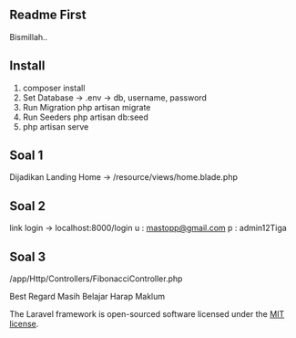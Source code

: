 ## Readme First
Bismillah..

## Install
1. composer install
2. Set Database -> .env -> db, username, password
3. Run Migration
php artisan migrate
4. Run Seeders
php artisan db:seed
5. php artisan serve

## Soal 1
Dijadikan Landing Home -> /resource/views/home.blade.php

## Soal 2 
link login -> localhost:8000/login 
u : mastopp@gmail.com
p : admin12Tiga

## Soal 3 
/app/Http/Controllers/FibonacciController.php 

Best Regard 
Masih Belajar Harap Maklum

The Laravel framework is open-sourced software licensed under the [MIT license](https://opensource.org/licenses/MIT).
